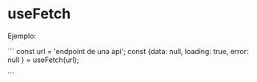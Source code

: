 # useFetch

Ejemplo:

´´´
    const url = 'endpoint de una api';
    const {data: null, loading: true, error: null } = useFetch(url);

´´´